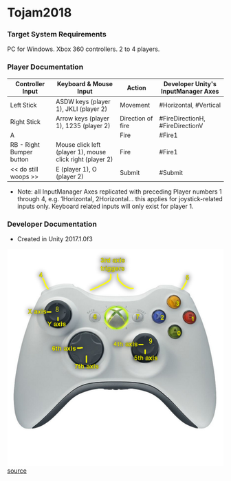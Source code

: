 # Tojam2018

### Target System Requirements

PC for Windows.
Xbox 360 controllers.
2 to 4 players.


### Player Documentation

| Controller Input          |  Keyboard & Mouse Input                                    | Action            | Developer Unity's InputManager Axes |
|---------------------------|------------------------------------------------------------|-------------------|-------------------------------------|
| Left Stick                |  ASDW keys (player 1), JKLI (player 2)                     | Movement          | #Horizontal, #Vertical              |
| Right Stick               |  Arrow keys (player 1), 1235 (player 2)                    | Direction of fire | #FireDirectionH, #FireDirectionV    |
| A                         |                                                            | Fire              | #Fire1                              |
| RB - Right Bumper button  |  Mouse click left (player 1), mouse click right (player 2) | Fire              | #Fire1                              |
| << do still woops >>      |  E (player 1), O (player 2)                                | Submit            | #Submit                             |

- Note: all InputManager Axes replicated with preceding Player numbers 1 through 4, e.g. 1Horizontal, 2Horizontal... this applies for joystick-related inputs only. Keyboard related inputs will only exist for player 1.

### Developer Documentation

- Created in Unity 2017.1.0f3 

![controller layout](https://raw.githubusercontent.com/2PersonGames/Tojam2018/dev/Readme/600px-X360Controller2.png "Xbox 360 controller layout and identifiers.") [source](http://wiki.unity3d.com/index.php?title=Xbox360Controller)



